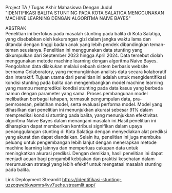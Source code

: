 Project TA / Tugas Akhir Mahasiswa Dengan Judul
<br>
"IDENTIFIKASI BALITA STUNTING PADA KOTA SALATIGA MENGGUNAKAN MACHINE LEARNING DENGAN ALGORITMA NAIVE BAYES"

ABSTRAK
<br>
Penelitian ini berfokus pada masalah stunting pada balita di Kota Salatiga, yang disebabkan oleh kekurangan gizi dalam jangka waktu lama dan ditandai dengan tinggi badan anak yang lebih pendek dibandingkan teman-teman seusianya. Penelitian ini menggunakan data stunting yang dikumpulkan dari September 2023 hingga April 2024. Data tersebut diolah menggunakan metode machine learning dengan algoritma Naive Bayes. Pengolahan data dilakukan melalui sebuah sistem berbasis website bernama Colaboratory, yang memungkinkan analisis data secara kolaboratif dan interaktif. Tujuan utama dari penelitian ini adalah untuk mengidentifikasi kondisi stunting pada balita dan mengembangkan model machine learning yang mampu memprediksi kondisi stunting pada data kasus yang berbeda namun dengan parameter yang sama. Proses pembangunan model melibatkan berbagai tahapan, termasuk pengumpulan data, pra-pemrosesan, pelatihan model, serta evaluasi performa model. Model yang dihasilkan dari penelitian ini menunjukkan akurasi sebesar 91% dalam memprediksi kondisi stunting pada balita, yang menunjukkan efektivitas algoritma Naive Bayes dalam menangani masalah ini.Hasil penelitian ini diharapkan dapat memberikan kontribusi signifikan dalam upaya penanggulangan stunting di Kota Salatiga dengan menyediakan alat prediksi yang akurat dan dapat diandalkan. Selain itu, penelitian ini juga membuka peluang untuk pengembangan lebih lanjut dengan menerapkan metode machine learning lainnya dan memperluas cakupan data untuk meningkatkan akurasi prediksi. Dengan demikian, hasil penelitian ini dapat menjadi acuan bagi pengambil kebijakan dan praktisi kesehatan dalam merumuskan strategi yang lebih efektif untuk mengatasi masalah stunting pada balita.

Link Deployment Streamlit
https://identifikasi-stunting-uzzcqwebkwpmrs4vv7uehs.streamlit.app/
